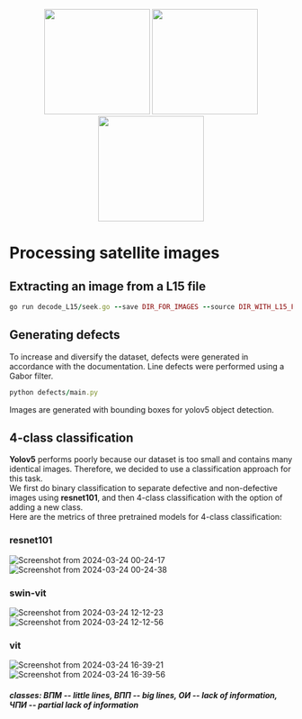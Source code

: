 <p align="center">
  <img src ="https://github.com/Wormsin/satellite/assets/142012648/09d811e8-bc4a-4ead-b724-5befb0e0a185"  width="188" height="187">
  <img src = "https://github.com/Wormsin/satellite/assets/142012648/edc7d002-2ade-45fa-baf4-940ea054f73e" width="188" height="187">
  <img src ="https://github.com/Wormsin/satellite/assets/142012648/64dc4f92-c85b-4951-85fb-8e6107796a25"  width="188" height="187">
</p>

# Processing satellite images
## Extracting an image from a L15 file
```ruby
go run decode_L15/seek.go --save DIR_FOR_IMAGES --source DIR_WITH_L15_FILES
```
## Generating defects
To increase and diversify the dataset, defects were generated in accordance with the documentation.
Line defects were performed using a Gabor filter.
```ruby
python defects/main.py
```
Images are generated with bounding boxes for yolov5 object detection. 
## 4-class classification
**Yolov5** performs poorly because our dataset is too small and contains many identical images. Therefore, we decided to use a classification approach for this task. \
We first do binary classification to separate defective and non-defective images using **resnet101**, and then 4-class classification with the option of adding a new class. \
Here are the metrics of three pretrained models for 4-class classification:
### resnet101
![Screenshot from 2024-03-24 00-24-17](https://github.com/Wormsin/satellite/assets/142012648/708d55ca-f8eb-4660-b9f3-39e9bfbb5ef5)
![Screenshot from 2024-03-24 00-24-38](https://github.com/Wormsin/satellite/assets/142012648/0c0e143d-1e32-49e1-99d8-56182ef2f58d)
### swin-vit
![Screenshot from 2024-03-24 12-12-23](https://github.com/Wormsin/satellite/assets/142012648/1693d39e-f92d-4f66-8d00-b7eea401e28d)
![Screenshot from 2024-03-24 12-12-56](https://github.com/Wormsin/satellite/assets/142012648/605ce8db-f37f-4751-b7e5-5f0888bd8dd3)
### vit
![Screenshot from 2024-03-24 16-39-21](https://github.com/Wormsin/satellite/assets/142012648/36a99cb4-7a43-45b7-99e8-4867bd693127)
![Screenshot from 2024-03-24 16-39-56](https://github.com/Wormsin/satellite/assets/142012648/6974752c-f4d4-4353-8efa-949ab3cf3866)
##### _classes_: ВПМ -- _little lines_, ВПП -- _big lines_, ОИ -- _lack of information_, ЧПИ -- _partial lack of information_





